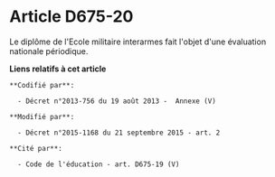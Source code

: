 # Article D675-20

Le diplôme de l'Ecole militaire interarmes fait l'objet d'une évaluation nationale périodique.

**Liens relatifs à cet article**

	**Codifié par**:

	  - Décret n°2013-756 du 19 août 2013 -  Annexe (V)

	**Modifié par**:

	  - Décret n°2015-1168 du 21 septembre 2015 - art. 2

	**Cité par**:

	  - Code de l'éducation - art. D675-19 (V)
